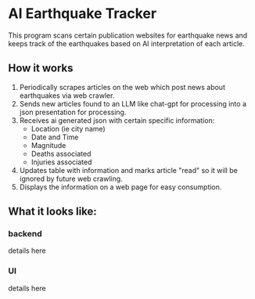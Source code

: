 # AI Earthquake Tracker

This program scans certain publication websites for earthquake news and keeps track of the earthquakes based on AI interpretation of each article.

## How it works

1. Periodically scrapes articles on the web which post news about earthquakes via web crawler.
2. Sends new articles found to an LLM like chat-gpt for processing into a json presentation for processing.
3. Receives ai generated json with certain specific information:
    - Location (ie city name)
    - Date and Time
    - Magnitude
    - Deaths associated
    - Injuries associated
4. Updates table with information and marks article "read" so it will be ignored by future web crawling.
5. Displays the information on a web page for easy consumption.

## What it looks like:

### backend

details here

### UI

details here

